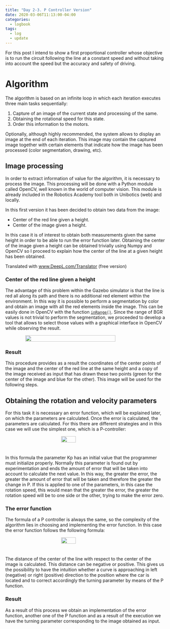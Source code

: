 ```yaml
---
title: "Day 2-3. P Controller Version"
date: 2020-03-06T11:13:00-04:00
categories:
  - logbook
tags:
  - log
  - update
---
```


For this post I intend to show a first proportional controller whose objective is to run the circuit following the line at a constant speed and without taking into account the speed but the accuracy and safety of driving.

# Algorithm

The algorithm is based on an infinite loop in which each iteration executes three main tasks sequentially:

1. Capture of an image of the current state and processing of the same.
2. Obtaining the rotational speed for this state.
3. Order this information to the motors.

Optionally, although highly recommended, the system allows to display an image at the end of each iteration. This image may contain
the captured image together with certain elements that indicate how the image has been processed (color segmentation, drawing, etc).

## Image processing

In order to extract information of value for the algorithm, it is necessary to process the image. This processing will be done with a Python module called OpenCV, well known in the world of computer vision. This module is already included in the Robotics Academy tool both in Unibotics (web) and locally.

In this first version it has been decided to obtain two data from the image:
- Center of the red line given a height.
- Center of the image given a height.

In this case it is of interest to obtain both measurements given the same height in order to be able to run the error function later. Obtaining the center of the image given a height can be obtained trivially using Numpy and OpenCV so I proceed to explain how the center of the line at a given height has been obtained.

Translated with www.DeepL.com/Translator (free version)

### Center of the red line given a height

The advantage of this problem within the Gazebo simulator is that the line is red all along its path and there is no additional red element within the environment. In this way it is possible to perform a segmentation by color and obtain an image with all the red elements inside the image. This can be easily done in OpenCV with the function [`inRange()`](https://docs.opencv.org/3.4/da/d97/tutorial_threshold_inRange.html). Since the range of BGR values is not trivial to perform the segmentation, we proceeded to develop a tool that allows to select those values with a graphical interface in OpenCV while observing the result. 

<div style="display: flex">
  <img src="{{site.site_url}}/assets/images/color-segmentation.png" width="75%" style="margin: auto">
</div>

### Result

This procedure provides as a result the coordinates of the center points of the image and the center of the red line at the same height and a copy of the image received as input that has drawn these two points (green for the center of the image and blue for the other). This image will be used for the following steps.

## Obtaining the rotation and velocity parameters

For this task it is necessary an error function, which will be explained later, on which the parameters are calculated. Once the error is calculated, the parameters are calculated. For this there are different strategies and in this case we will use the simplest one, which is a P-controller:

<div style="display: flex; padding-bottom: 25px">
  <img src="{{site.site_url}}/assets/equations/p-equation.png" width="30%" style="margin: auto">
</div>

In this formula the parameter Kp has an initial value that the programmer must initialize properly. Normally this parameter is found out by experimentation and ends the amount of error that will be taken into account to calculate the next value. In this way, the greater the error, the greater the amount of error that will be taken and therefore the greater the change in P. If this is applied to one of the parameters, in this case the rotation speed, this would mean that the greater the error, the greater the rotation speed will be to one side or the other, trying to make the error zero.

### The error function

The formula of a P controller is always the same, so the complexity of the algorithm lies in choosing and implementing the error function. In this case the error function follows the following formula: 

<div style="display: flex; padding-bottom: 25px">
  <img src="{{site.site_url}}/assets/equations/p-error.png" width="30%" style="margin: auto; ">
</div>

The distance of the center of the line with respect to the center of the image is calculated. This distance can be negative or positive. This gives us the possibility to have the intuition whether a curve is approaching in left (negative) or right (positive) direction to the position where the car is located and to correct accordingly the turning parameter by means of the P function.

### Result 

As a result of this process we obtain an implementation of the error function, another one of the P function and as a result of the execution we have the turning parameter corresponding to the image obtained as input.